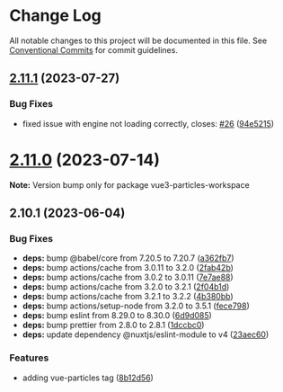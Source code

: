 # Change Log

All notable changes to this project will be documented in this file.
See [Conventional Commits](https://conventionalcommits.org) for commit guidelines.

## [2.11.1](https://github.com/tsparticles/vue3/compare/v2.11.0...v2.11.1) (2023-07-27)


### Bug Fixes

* fixed issue with engine not loading correctly, closes: [#26](https://github.com/tsparticles/vue3/issues/26) ([94e5215](https://github.com/tsparticles/vue3/commit/94e521546b7ed008d7b980e999ca30d0ce3d49db))





# [2.11.0](https://github.com/tsparticles/vue3/compare/v2.10.1...v2.11.0) (2023-07-14)

**Note:** Version bump only for package vue3-particles-workspace





## 2.10.1 (2023-06-04)


### Bug Fixes

* **deps:** bump @babel/core from 7.20.5 to 7.20.7 ([a362fb7](https://github.com/tsparticles/vue3/commit/a362fb740242cf23528b78d24e2ba82139ab1fe1))
* **deps:** bump actions/cache from 3.0.11 to 3.2.0 ([2fab42b](https://github.com/tsparticles/vue3/commit/2fab42becaa5548f0c3b785497b1c6f7f78e2ec8))
* **deps:** bump actions/cache from 3.0.2 to 3.0.11 ([7e7ae88](https://github.com/tsparticles/vue3/commit/7e7ae8899a4c2cb020877e18cab2b4602b51dc70))
* **deps:** bump actions/cache from 3.2.0 to 3.2.1 ([2f04b1d](https://github.com/tsparticles/vue3/commit/2f04b1d4f8b471193f260c4208bc9aaef4aa815a))
* **deps:** bump actions/cache from 3.2.1 to 3.2.2 ([4b380bb](https://github.com/tsparticles/vue3/commit/4b380bbba7f08f0d62e7f91a3799b1445ab92eb8))
* **deps:** bump actions/setup-node from 3.2.0 to 3.5.1 ([fece798](https://github.com/tsparticles/vue3/commit/fece79840f9c772f41958ff302dd16fa9dcbc2c8))
* **deps:** bump eslint from 8.29.0 to 8.30.0 ([6d9d085](https://github.com/tsparticles/vue3/commit/6d9d0856c62b643b8d6e159d9b09ba06053c9867))
* **deps:** bump prettier from 2.8.0 to 2.8.1 ([1dccbc0](https://github.com/tsparticles/vue3/commit/1dccbc099d87abe3d282dccd8282ca62e25f0bcd))
* **deps:** update dependency @nuxtjs/eslint-module to v4 ([23aec60](https://github.com/tsparticles/vue3/commit/23aec600eab35cedabb171e574b913d511977fed))


### Features

* adding vue-particles tag ([8b12d56](https://github.com/tsparticles/vue3/commit/8b12d5654515d52729ea7902f5e16806ddd48422))
